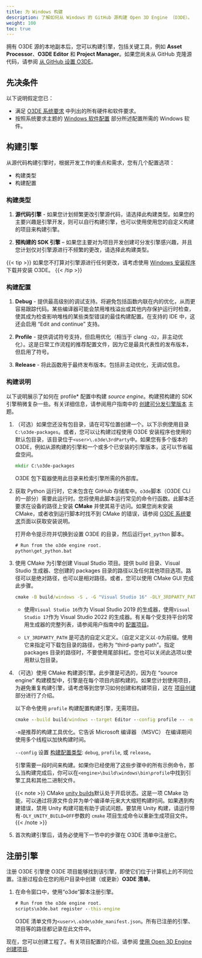 ```yaml
---
title: 为 Windows 构建
description: 了解如何从 Windows 的 GitHub 源构建 Open 3D Engine （O3DE）。
weight: 100
toc: true
---
```


拥有 O3DE 源的本地副本后，您可以构建引擎，包括关键工具，例如 **Asset Processor**、**O3DE Editor** 和 **Project Manager**。如果您尚未从 GitHub 克隆源代码，请参阅 [从 GitHub 设置 O3DE](../setup-from-github)。

## 先决条件

以下说明假定您已：

* 满足 [O3DE 系统要求](/docs/welcome-guide/requirements) 中列出的所有硬件和软件要求。
* 按照系统要求主题的 [Windows 软件配置](/docs/welcome-guide/requirements/#microsoft-windows) 部分所述配置所需的 Windows 软件。

## 构建引擎

从源代码构建引擎时，根据开发工作的重点和需求，您有几个配置选项：

* 构建类型
* 构建配置

### 构建类型

1. **源代码引擎** - 如果您计划频繁更改引擎源代码，请选择此构建类型。如果您的主要兴趣是引擎开发，则可以自行构建引擎，也可以使用使用您的自定义构建的项目来构建引擎。

1. **预构建的 SDK 引擎** – 如果您主要对为项目开发创建可分发引擎感兴趣，并且您计划仅对引擎源进行不频繁的更改，请选择此构建类型。

{{< tip >}}
如果您不打算对引擎源进行任何更改，请考虑使用 [Windows 安装程序](/docs/welcome-guide/setup/installing-windows/) 下载并安装 O3DE。
{{< /tip >}}

### 构建配置

1. **Debug** - 提供最高级别的调试支持。将避免包括函数内联在内的优化，从而更容易跟踪代码。某些编译器可能会禁用堆栈溢出或其他内存保护运行时检查，使其成为检查影响堆栈的某些类型错误的最佳构建配置。在支持的 IDE 中，这还会启用 “Edit and continue” 支持。

1. **Profile** - 提供调试符号支持，但启用优化（相当于 clang `-O2`，非主动优化）。这是日常工作流程的推荐配置文件，因为它是最具代表性的发布版本，但启用了符号。

1. **Release** - 将此函数用于最终发布版本。包括非主动优化，无调试信息。

### 构建说明

以下说明展示了如何在 profile* 配置中构建 *source engine*。构建预构建的 SDK 引擎稍微复杂一些。有关详细信息，请参阅用户指南中的 [创建可分发引擎版本](/docs/user-guide/build/distributable-engine) 主题。

1. （可选）如果您还没有包目录，请在可写位置创建一个。以下示例使用目录 `C:\o3de-packages`。或者，您可以让构建过程使用 O3DE 安装程序也使用的默认包目录，该目录位于`<user>\.o3de\3rdParty`中。如果您有多个版本的 O3DE，例如从源构建的引擎和一个或多个已安装的引擎版本，这可以节省磁盘空间。

    ```cmd
    mkdir C:\o3de-packages
    ```

    O3DE 包下载器使用此目录来检索引擎所需的外部库。

1. 获取 Python 运行时，它未包含在 GitHub 存储库中。`o3de`脚本（O3DE CLI 的一部分）需要此运行时。您将使用此脚本运行常见的命令行函数。此脚本还要求在设备的路径上安装 **CMake** 并使其易于访问。如果您尚未安装 CMake，或者收到运行脚本时找不到 CMake 的错误，请参阅 [O3DE 系统要求](/docs/welcome-guide/requirements)页面以获取安装说明。

    打开命令提示符并切换到设置 O3DE 的目录，然后运行`get_python` 脚本。

    ```cmd
    # Run from the o3de engine root.
    python\get_python.bat
    ```

1. 使用 CMake 为引擎创建 Visual Studio 项目。提供 build 目录、Visual Studio 生成器、您创建的 packages 目录的路径以及任何其他项目选项。路径可以是绝对路径，也可以是相对路径。或者，您可以使用 CMake GUI 完成此步骤。

    ```cmd
    cmake -B build/windows -S . -G "Visual Studio 16" -DLY_3RDPARTY_PATH=C:\o3de-packages
    ```

    * 使用`Visual Studio 16`作为 Visual Studio 2019 的生成器，使用`Visual Studio 17`作为 Visual Studio 2022 的生成器。有关每个受支持平台的常用生成器的完整列表，请参阅用户指南中的 [配置项目](/docs/user-guide/build/configure-and-build/#configuring-projects)。

    * `LY_3RDPARTY_PATH` 是可选的自定义定义。（自定义定义以`-D`为前缀。使用它来指定可下载包目录的路径，也称为 “third-party path”。指定 packages 目录的路径时，不要使用尾部斜杠。您也可以关闭此选项以使用默认包目录。

1. （可选）使用 CMake 构建源引擎。此步骤是可选的，因为在 “source engine” 构建模型中，引擎是在每个项目内部构建的。如果您计划使用项目，为避免重复构建引擎，请考虑等到您学习如何创建和构建项目，这在 [项目创建](/docs/welcome-guide/create/) 部分进行了介绍。

    以下命令使用 `profile` 构建配置构建引擎，无需项目。

    ```cmd
    cmake --build build/windows --target Editor --config profile -- -m
    ```

   `-m`是推荐的构建工具优化。它告诉 Microsoft 编译器 （MSVC） 在编译期间使用多个线程以加快构建时间。

    `--config` 设置 [构建配置类型](/docs/user-guide/build/configure-and-build.md#generated-build-configurations): `debug`, `profile`, 或 `release`。

    引擎需要一段时间来构建。如果你已经使用了这些步骤中的所有示例命令，那么当构建完成后，你可以在`<engine>\build\windows\bin\profile`中找到引擎工具和其他二进制文件。

    {{< note >}}
CMake [unity builds](https://cmake.org/cmake/help/latest/prop_tgt/UNITY_BUILD.html)默认处于开启状态。这是一项 CMake 功能，可以通过将源文件合并为单个编译单元来大大缩短构建时间。如果遇到构建错误，禁用 Unity 构建可能有助于调试问题。要禁用 Unity 构建，请运行带有`-DLY_UNITY_BUILD=OFF`参数的 `cmake` 项目生成命令以重新生成项目文件。
    {{< /note >}}

1. 首次构建引擎后，请务必使用下一节中的步骤在 O3DE 清单中注册它。

## 注册引擎

注册 O3DE 引擎使 O3DE 项目能够找到该引擎，即使它们位于计算机上的不同位置。注册过程会在您的用户目录中创建（或更新）**O3DE 清单**。

1. 在命令窗口中，使用“o3de”脚本注册引擎。

    ```cmd
    # Run from the o3de engine root.
    scripts\o3de.bat register --this-engine
    ```

    O3DE 清单文件为`<user>\.o3de\o3de_manifest.json`。所有已注册的引擎、项目等的路径都记录在此文件中。

现在，您可以创建工程了。有关项目配置的介绍，请参阅 [使用 Open 3D Engine 创建项目](/docs/welcome-guide/create).
